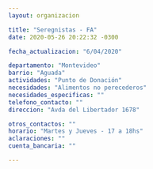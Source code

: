 ```yaml
---
layout: organizacion

title: "Seregnistas - FA"
date: 2020-05-26 20:22:32 -0300

fecha_actualizacion: "6/04/2020"

departamento: "Montevideo"
barrio: "Aguada"
actividades: "Punto de Donación"
necesidades: "Alimentos no perecederos"
necesidades_especificas: ""
telefono_contacto: ""
direccion: "Avda del Libertador 1678"

otros_contactos: ""
horario: "Martes y Jueves - 17 a 18hs"
aclaraciones: ""
cuenta_bancaria: ""

---
```


